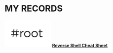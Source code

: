 # MY RECORDS
![Reverse-Shell](./assets/img/Reverse-Shell.png) **[Reverse Shell Cheat Sheet](./_posts/2020-06-30-Reverse-Shell-Cheat-Sheet.md)**